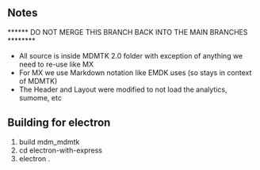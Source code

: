 
## Notes

****** DO NOT MERGE THIS BRANCH BACK INTO THE MAIN BRANCHES ********

- All source is inside MDMTK 2.0 folder with exception of anything we need to re-use like MX
- For MX we use Markdown notation like EMDK uses (so stays in context of MDMTK)
- The Header and Layout were modified to not load the analytics, sumome, etc


## Building for electron

1) build mdm_mdmtk
2) cd electron-with-express
3) electron .